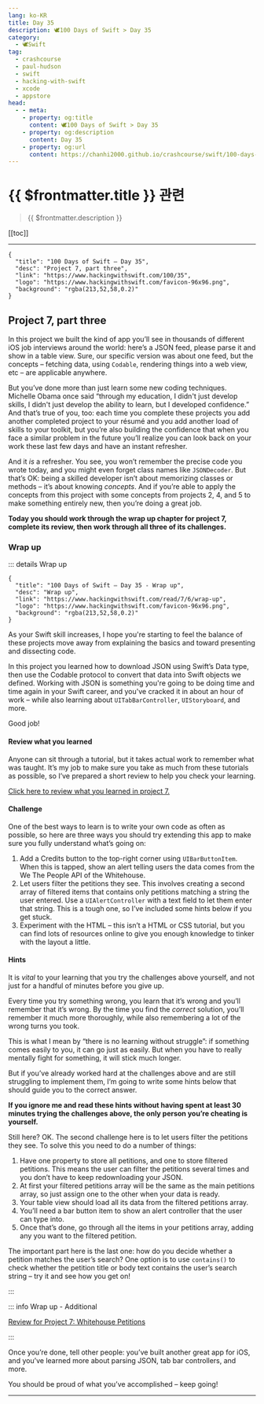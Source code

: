 ```yaml
---
lang: ko-KR
title: Day 35
description: 🕊️100 Days of Swift > Day 35
category:
  - 🕊️Swift
tag: 
  - crashcourse
  - paul-hudson
  - swift
  - hacking-with-swift
  - xcode
  - appstore
head:
  - - meta:
    - property: og:title
      content: 🕊️100 Days of Swift > Day 35
    - property: og:description
      content: Day 35
    - property: og:url
      content: https://chanhi2000.github.io/crashcourse/swift/100-days-of-swift/35.html
---
```


# {{ $frontmatter.title }} 관련

> {{ $frontmatter.description }}

[[toc]]

---

```component VPCard
{
  "title": "100 Days of Swift – Day 35",
  "desc": "Project 7, part three",
  "link": "https://www.hackingwithswift.com/100/35",
  "logo": "https://www.hackingwithswift.com/favicon-96x96.png",
  "background": "rgba(213,52,58,0.2)"
}
```

## Project 7, part three

In this project we built the kind of app you’ll see in thousands of different iOS job interviews around the world: here’s a JSON feed, please parse it and show in a table view. Sure, our specific version was about one feed, but the concepts – fetching data, using `Codable`, rendering things into a web view, etc – are applicable anywhere.

But you’ve done more than just learn some new coding techniques. Michelle Obama once said “through my education, I didn't just develop skills, I didn't just develop the ability to learn, but I developed confidence.” And that’s true of you, too: each time you complete these projects you add another completed project to your résumé and you add another load of skills to your toolkit, but you’re also building the confidence that when you face a similar problem in the future you’ll realize you can look back on your work these last few days and have an instant refresher.

And it _is_ a refresher. You see, you won’t remember the precise code you wrote today, and you might even forget class names like `JSONDecoder`. But that’s OK: being a skilled developer isn’t about memorizing classes or methods – it’s about knowing _concepts_. And if you’re able to apply the concepts from this project with some concepts from projects 2, 4, and 5 to make something entirely new, then you’re doing a great job.

__Today you should work through the wrap up chapter for project 7, complete its review, then work through all three of its challenges.__

### Wrap up

::: details Wrap up

```component VPCard
{
  "title": "100 Days of Swift – Day 35 - Wrap up",
  "desc": "Wrap up",
  "link": "https://www.hackingwithswift.com/read/7/6/wrap-up",
  "logo": "https://www.hackingwithswift.com/favicon-96x96.png",
  "background": "rgba(213,52,58,0.2)"
}
```

<VidStack src="youtube/utUpNqglZGs" />

As your Swift skill increases, I hope you're starting to feel the balance of these projects move away from explaining the basics and toward presenting and dissecting code.

In this project you learned how to download JSON using Swift’s Data type, then use the Codable protocol to convert that data into Swift objects we defined. Working with JSON is something you're going to be doing time and time again in your Swift career, and you've cracked it in about an hour of work – while also learning about `UITabBarController`, `UIStoryboard`, and more.

Good job!

#### Review what you learned

Anyone can sit through a tutorial, but it takes actual work to remember what was taught. It’s my job to make sure you take as much from these tutorials as possible, so I’ve prepared a short review to help you check your learning.

[Click here to review what you learned in project 7.][project-7-whitehouse-petitions]

#### Challenge

One of the best ways to learn is to write your own code as often as possible, so here are three ways you should try extending this app to make sure you fully understand what’s going on:

1. Add a Credits button to the top-right corner using `UIBarButtonItem`. When this is tapped, show an alert telling users the data comes from the We The People API of the Whitehouse.
2. Let users filter the petitions they see. This involves creating a second array of filtered items that contains only petitions matching a string the user entered. Use a `UIAlertController` with a text field to let them enter that string. This is a tough one, so I’ve included some hints below if you get stuck.
3. Experiment with the HTML – this isn’t a HTML or CSS tutorial, but you can find lots of resources online to give you enough knowledge to tinker with the layout a little.

#### Hints

It is _vital_ to your learning that you try the challenges above yourself, and not just for a handful of minutes before you give up.

Every time you try something wrong, you learn that it’s wrong and you’ll remember that it’s wrong. By the time you find the _correct_ solution, you’ll remember it much more thoroughly, while also remembering a lot of the wrong turns you took.

This is what I mean by “there is no learning without struggle”: if something comes easily to you, it can go just as easily. But when you have to really mentally fight for something, it will stick much longer.

But if you’ve already worked hard at the challenges above and are still struggling to implement them, I’m going to write some hints below that should guide you to the correct answer.

__If you ignore me and read these hints without having spent at least 30 minutes trying the challenges above, the only person you’re cheating is yourself.__

Still here? OK. The second challenge here is to let users filter the petitions they see. To solve this you need to do a number of things:

1. Have one property to store all petitions, and one to store filtered petitions. This means the user can filter the petitions several times and you don’t have to keep redownloading your JSON.
2. At first your filtered petitions array will be the same as the main petitions array, so just assign one to the other when your data is ready.
3. Your table view should load all its data from the filtered petitions array.
4. You’ll need a bar button item to show an alert controller that the user can type into.
5. Once that’s done, go through all the items in your petitions array, adding any you want to the filtered petition.

The important part here is the last one: how do you decide whether a petition matches the user’s search? One option is to use `contains()` to check whether the petition title or body text contains the user’s search string – try it and see how you get on!

:::

::: info Wrap up - Additional

[Review for Project 7: Whitehouse Petitions][project-7-whitehouse-petitions]

:::

Once you’re done, tell other people: you’ve built another great app for iOS, and you’ve learned more about parsing JSON, tab bar controllers, and more.

You should be proud of what you’ve accomplished – keep going!

---

<TagLinks />

[project-7-whitehouse-petitions]: https://www.hackingwithswift.com/review/hws/project-7-whitehouse-petitions